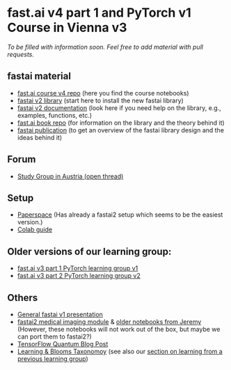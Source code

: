 # fast.ai v4 part 1 and PyTorch v1 Course in Vienna v3
*To be filled with information soon. Feel free to add material with pull requests.*

## fastai material
* [fast.ai course v4 repo](https://github.com/fastai/course-v4) (here you find the course notebooks)
* [fastai v2 library](https://github.com/fastai/fastai2) (start here to install the new fastai library)
* [fastai v2 documentation](https://dev.fast.ai) (look here if you need help on the library, e.g., examples, functions, etc.)
* [fast.ai book repo](https://github.com/fastai/fastbook) (for information on the library and the theory behind it)
* [fastai publication](https://www.fast.ai/2020/02/13/fastai-A-Layered-API-for-Deep-Learning/) (to get an overview of the fastai library design and the ideas behind it)

## Forum
* [Study Group in Austria (open thread)](https://forums.fast.ai/t/study-group-in-austria/26119/10)

## Setup
* [Paperspace](https://www.paperspace.com) (Has already a fastai2 setup which seems to be the easiest version.)
* [Colab guide](https://github.com/seduerr91/fastAI_v4/blob/master/fastai2%20on%20colab.md)

## Older versions of our learning group:
* [fast.ai v3 part 1 PyTorch learning group v1](https://github.com/MicPie/fastai-pytorch-course-vienna)
* [fast.ai v3 part 2 PyTorch learning group v2](https://github.com/MicPie/fastai-pytorch-course-vienna-v2)

## Others
* [General fastai v1 presentation](https://github.com/MicPie/presentations/blob/master/Presentation_fastai-introduction_29th-VDLM_20190924.pdf)
* [fastai2 medical imaging module](https://dev.fast.ai/medical.imaging) & [older notebooks from Jeremy](https://www.kaggle.com/c/rsna-intracranial-hemorrhage-detection/discussion/114214) (However, these notebooks will not work out of the box, but maybe we can port them to fastai2?)
* [TensorFlow Quantum Blog Post](https://ai.googleblog.com/2020/03/announcing-tensorflow-quantum-open.html)
* [Learning & Blooms Taxonomoy](https://cft.vanderbilt.edu/guides-sub-pages/blooms-taxonomy/) (see also our [section on learning from a previous learning group](https://github.com/MicPie/fastai-pytorch-course-vienna#learning-tips))
